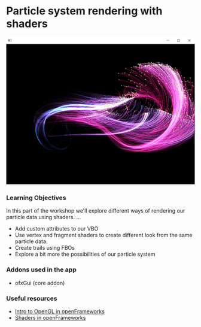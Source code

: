 # Particle system rendering with shaders

![Screenshot of emptyExample](screenshot.png)

### Learning Objectives

In this part of the workshop we'll explore different ways of rendering our particle data using shaders. ...

* Add custom attributes to our VBO
* Use vertex and fragment shaders to create different look from the same particle data.
* Create trails using FBOs
* Explore a bit more the possibilities of our particle system

### Addons used in the app

* ofxGui (core addon)

### Useful resources

* [Intro to OpenGL in openFrameworks](https://openframeworks.cc/ofBook/chapters/openGL.html)
* [Shaders in openFrameworks](https://openframeworks.cc/ofBook/chapters/shaders.html)